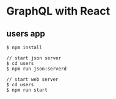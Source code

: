 # GraphQL with React

## users app
```shell
$ npm install

// start json server
$ cd users
$ npm run json:serverd

// start web server
$ cd users
$ npm run start
```
